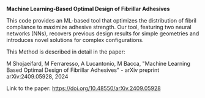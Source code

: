 **Machine Learning-Based Optimal Design of Fibrillar Adhesives**

This code provides an ML-based tool that optimizes the distribution of fibril compliance to maximize adhesive strength. Our tool, featuring two neural networks (NNs), recovers previous design results for simple geometries and introduces novel solutions for complex configurations.

This Method is described in detail in the paper:

M Shojaeifard, M Ferraresso, A Lucantonio, M Bacca, "Machine Learning Based Optimal Design of Fibrillar Adhesives" - arXiv preprint arXiv:2409.05928, 2024

Link to the paper:
https://doi.org/10.48550/arXiv.2409.05928
